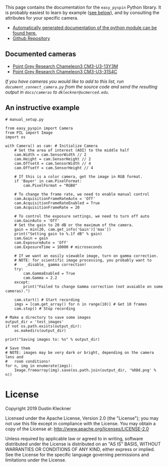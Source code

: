 
This page contains the documentation for the `easy_pyspin` Python library.
It is probably easiest to learn by example ([see below](An-instructive-example)), and by consulting the attributes for your specific camera.

  - [Automatically generated documentation of the python module can be found here.](easy_pyspin.md)
  - [Github Repository](https://github.com/klecknerlab/easy_pyspin)
 
## Documented cameras

  - [Point Grey Research Chameleon3 CM3-U3-13Y3M](cameras/Point_Grey_Research_Chameleon3_CM3-U3-13Y3M.md)
  - [Point Grey Research Chameleon3 CM3-U3-31S4C](cameras/Point_Grey_Research_Chameleon3_CM3-U3-31S4C.md)

*If you have cameras you would like to add to this list, run `document_connect_camera.py` from the source code and send the resulting output in `docs/cameras` to `dkleckner@ucmerced.edu`.*

## An instructive example
```
# manual_setup.py

from easy_pyspin import Camera
from PIL import Image
import os

with Camera() as cam: # Initialize Camera
    # Set the area of interest (AOI) to the middle half
    cam.Width = cam.SensorWidth // 2
    cam.Height = cam.SensorHeight // 2
    cam.OffsetX = cam.SensorWidth // 4
    cam.OffsetY = cam.SensorHeight // 4

    # If this is a color camera, get the image in RGB format.
    if 'Bayer' in cam.PixelFormat:
        cam.PixelFormat = "RGB8"

    # To change the frame rate, we need to enable manual control
    cam.AcquisitionFrameRateAuto = 'Off'
    cam.AcquisitionFrameRateEnabled = True
    cam.AcquisitionFrameRate = 20

    # To control the exposure settings, we need to turn off auto
    cam.GainAuto = 'Off'
    # Set the gain to 20 dB or the maximum of the camera.
    gain = min(20, cam.get_info('Gain')['max'])
    print("Setting gain to %.1f dB" % gain)
    cam.Gain = gain
    cam.ExposureAuto = 'Off'
    cam.ExposureTime = 10000 # microseconds

    # If we want an easily viewable image, turn on gamma correction.
    # NOTE: for scientific image processing, you probably want to
    #    _disable_ gamma correction!
    try:
        cam.GammaEnabled = True
        cam.Gamma = 2.2
    except:
        print("Failed to change Gamma correction (not avaiable on some cameras).")

    cam.start() # Start recording
    imgs = [cam.get_array() for n in range(10)] # Get 10 frames
    cam.stop() # Stop recording

# Make a directory to save some images
output_dir = 'test_images'
if not os.path.exists(output_dir):
    os.makedirs(output_dir)

print("Saving images to: %s" % output_dir)

# Save them
# NOTE: images may be very dark or bright, depending on the camera lens and
#   room conditions!
for n, img in enumerate(imgs):
    Image.fromarray(img).save(os.path.join(output_dir, '%08d.png' % n))
```

# License

Copyright 2019 Dustin Kleckner

Licensed under the Apache License, Version 2.0 (the "License");
you may not use this file except in compliance with the License.
You may obtain a copy of the License at: http://www.apache.org/licenses/LICENSE-2.0

Unless required by applicable law or agreed to in writing, software
distributed under the License is distributed on an "AS IS" BASIS,
WITHOUT WARRANTIES OR CONDITIONS OF ANY KIND, either express or implied.
See the License for the specific language governing permissions and
limitations under the License.

